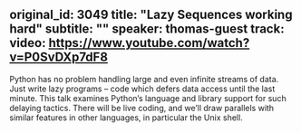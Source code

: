 original_id: 3049
title: "Lazy Sequences working hard"
subtitle: ""
speaker: thomas-guest
track: 
video: https://www.youtube.com/watch?v=P0SvDXp7dF8
---
Python has no problem handling large and even infinite streams of data. Just write lazy programs – code which defers data access until the last minute. This talk examines Python’s language and library support for such delaying tactics. There will be live coding, and we’ll draw parallels with similar features in other languages, in particular the Unix shell.